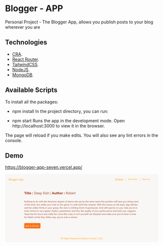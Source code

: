 # Blogger - APP

Personal Project - The Blogger App, allows you publish posts to your blog wherever you are

## Technologies

- [CRA](https://create-react-app.dev/).
- [React Router](https://reactrouter.com/en/main).
- [TailwindCSS](https://tailwindcss.com/).
- [NodeJS](https://nodejs.org/en/).
- [MongoDB](https://www.mongodb.com/).

## Available Scripts

To install all the packages:

- npm install
In the project directory, you can run:

- npm start
Runs the app in the development mode.
Open http://localhost:3000 to view it in the browser.

The page will reload if you make edits.
You will also see any lint errors in the console.

## Demo 

https://blogger-app-seven.vercel.app/

![Project App](https://github.com/marianonu14/Blogger-App/blob/main/src/assets/bloggerappreadme.png?raw=true)